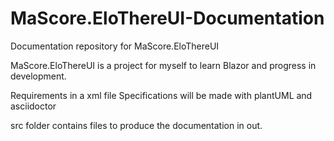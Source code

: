 # MaScore.EloThereUI-Documentation
Documentation repository for MaScore.EloThereUI

MaScore.EloThereUI is a project for myself to learn Blazor and progress in development.

Requirements in a xml file
Specifications will be made with plantUML and asciidoctor

src folder contains files to produce the documentation in out.